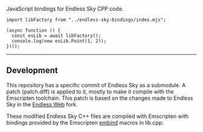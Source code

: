 JavaScript bindings for Endless Sky CPP code.

~~~
import libFactory from "../endless-sky-bindings/index.mjs";

(async function () {
  const esLib = await libFactory();
  console.log(new esLib.Point(1, 2));
})();
~~~

---

## Development

This repository has a specific commit of Endless Sky as a submodule. A patch (patch.diff) is applied to it, mostly to make it compile with the Emscripten toolchain. This patch is based on the changes made to Endless Sky in the [Endless Web](https://github.com/thomasballinger/endless-web) fork.

These modified Endless Sky C++ files are compiled with Emscripten with bindings provided by the Emscripten [embind](https://emscripten.org/docs/porting/connecting_cpp_and_javascript/embind.html) macros in lib.cpp.
